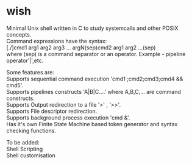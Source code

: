 # wish

Minimal Unix shell written in C to study systemcalls and other POSIX concepts.\
Command expressions have the syntax: \
[./]cmd1 arg1 arg2 arg3 ... argN(sep)cmd2 arg1 arg2 ...(sep)\
where (sep) is a command separator or an operator. Example - pipeline operator'|',etc.            

Some features are:\
  Supports sequential command execution 'cmd1 ;cmd2;cmd3;cmd4 && cmd5'.\
  Supports pipelines constructs 'A|B|C....' where A,B,C,... are command constructs.\
  Supports Output redirection to a file '>' , '>>'.\
  Supports File descriptor redirection.\
  Supports background process execution 'cmd &'.\
  Has it's own Finite State Machine based token generator and syntax checking functions. 


To be added: \
  Shell Scripting \
  Shell customisation 
  

